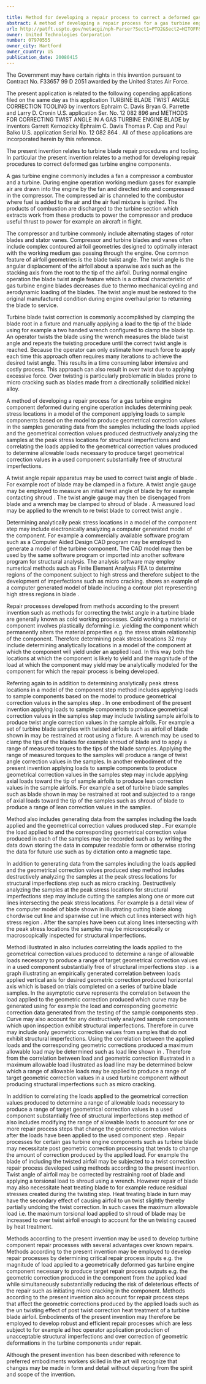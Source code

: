 ```yaml
---

title: Method for developing a repair process to correct a deformed gas turbine engine component
abstract: A method of developing a repair process for a gas turbine engine component deformed during engine operation includes determining peak stress locations in a model of the component, applying loads to sample components based on the model to produce geometrical correction values in the samples, generating data from the samples including the loads applied and the geometrical correction values produced, destructively analyzing the samples at the peak stress locations for structural imperfections, and correlating the loads applied to the geometrical correction values produced to determine allowable loads necessary to produce target geometrical correction values in a used component substantially free of structural imperfections.
url: http://patft.uspto.gov/netacgi/nph-Parser?Sect1=PTO2&Sect2=HITOFF&p=1&u=%2Fnetahtml%2FPTO%2Fsearch-adv.htm&r=1&f=G&l=50&d=PALL&S1=07970555&OS=07970555&RS=07970555
owner: United Technologies Corporation
number: 07970555
owner_city: Hartford
owner_country: US
publication_date: 20080415
---
```

The Government may have certain rights in this invention pursuant to Contract No. F33657 99 D 2051 awarded by the United States Air Force.

The present application is related to the following copending applications filed on the same day as this application TURBINE BLADE TWIST ANGLE CORRECTION TOOLING by inventors Ephraim C. Davis Bryan G. Parrette and Larry D. Cronin U.S. application Ser. No. 12 082 896 and METHODS FOR CORRECTING TWIST ANGLE IN A GAS TURBINE ENGINE BLADE by inventors Garrett Kernozicky Ephraim C. Davis Thomas P. Cap and Paul Balko U.S. application Serial No. 12 082 864 . All of these applications are incorporated herein by this reference.

The present invention relates to turbine blade repair procedures and tooling. In particular the present invention relates to a method for developing repair procedures to correct deformed gas turbine engine components.

A gas turbine engine commonly includes a fan a compressor a combustor and a turbine. During engine operation working medium gases for example air are drawn into the engine by the fan and directed into and compressed in the compressor. The compressed air is channeled to the combustor where fuel is added to the air and the air fuel mixture is ignited. The products of combustion are discharged to the turbine section which extracts work from these products to power the compressor and produce useful thrust to power for example an aircraft in flight.

The compressor and turbine commonly include alternating stages of rotor blades and stator vanes. Compressor and turbine blades and vanes often include complex contoured airfoil geometries designed to optimally interact with the working medium gas passing through the engine. One common feature of airfoil geometries is the blade twist angle. The twist angle is the angular displacement of the airfoil about a spanwise axis such as the stacking axis from the root to the tip of the airfoil. During normal engine operation the blade twist angle feature which is a critical characteristic of gas turbine engine blades decreases due to thermo mechanical cycling and aerodynamic loading of the blades. The twist angle must be restored to the original manufactured condition during engine overhaul prior to returning the blade to service.

Turbine blade twist correction is commonly accomplished by clamping the blade root in a fixture and manually applying a load to the tip of the blade using for example a two handed wrench configured to clamp the blade tip. An operator twists the blade using the wrench measures the blade twist angle and repeats the twisting procedure until the correct twist angle is reached. Because the operator can only estimate how much force to apply each time this approach often requires many iterations to achieve the desired twist angle. This results in a time consuming labor intensive and costly process. This approach can also result in over twist due to applying excessive force. Over twisting is particularly problematic in blades prone to micro cracking such as blades made from a directionally solidified nickel alloy.

A method of developing a repair process for a gas turbine engine component deformed during engine operation includes determining peak stress locations in a model of the component applying loads to sample components based on the model to produce geometrical correction values in the samples generating data from the samples including the loads applied and the geometrical correction values produced destructively analyzing the samples at the peak stress locations for structural imperfections and correlating the loads applied to the geometrical correction values produced to determine allowable loads necessary to produce target geometrical correction values in a used component substantially free of structural imperfections.

A twist angle repair apparatus may be used to correct twist angle of blade . For example root of blade may be clamped in a fixture. A twist angle gauge may be employed to measure an initial twist angle of blade by for example contacting shroud . The twist angle gauge may then be disengaged from blade and a wrench may be clamped to shroud of blade . A measured load may be applied to the wrench to re twist blade to correct twist angle .

Determining analytically peak stress locations in a model of the component step may include electronically analyzing a computer generated model of the component. For example a commercially available software program such as a Computer Aided Design CAD program may be employed to generate a model of the turbine component. The CAD model may then be used by the same software program or imported into another software program for structural analysis. The analysis software may employ numerical methods such as Finite Element Analysis FEA to determine regions of the component subject to high stress and therefore subject to the development of imperfections such as micro cracking. shows an example of a computer generated model of blade including a contour plot representing high stress regions in blade .

Repair processes developed from methods according to the present invention such as methods for correcting the twist angle in a turbine blade are generally known as cold working processes. Cold working a material or component involves plastically deforming i.e. yielding the component which permanently alters the material properties e.g. the stress strain relationship of the component. Therefore determining peak stress locations 32 may include determining analytically locations in a model of the component at which the component will yield under an applied load. In this way both the locations at which the component is likely to yield and the magnitude of the load at which the component may yield may be analytically modeled for the component for which the repair process is being developed.

Referring again to in addition to determining analytically peak stress locations in a model of the component step method includes applying loads to sample components based on the model to produce geometrical correction values in the samples step . In one embodiment of the present invention applying loads to sample components to produce geometrical correction values in the samples step may include twisting sample airfoils to produce twist angle correction values in the sample airfoils. For example a set of turbine blade samples with twisted airfoils such as airfoil of blade shown in may be restrained at root using a fixture. A wrench may be used to clamp the tips of the blades for example shroud of blade and to apply a range of measured torques to the tips of the blade samples. Applying the range of measured torques to the samples will produce a range of twist angle correction values in the samples. In another embodiment of the present invention applying loads to sample components to produce geometrical correction values in the samples step may include applying axial loads toward the tip of sample airfoils to produce lean correction values in the sample airfoils. For example a set of turbine blade samples such as blade shown in may be restrained at root and subjected to a range of axial loads toward the tip of the samples such as shroud of blade to produce a range of lean correction values in the samples.

Method also includes generating data from the samples including the loads applied and the geometrical correction values produced step . For example the load applied to and the corresponding geometrical correction value produced in each of the samples may be recorded such as by writing the data down storing the data in computer readable form or otherwise storing the data for future use such as by dictation onto a magnetic tape.

In addition to generating data from the samples including the loads applied and the geometrical correction values produced step method includes destructively analyzing the samples at the peak stress locations for structural imperfections step such as micro cracking. Destructively analyzing the samples at the peak stress locations for structural imperfections step may include cutting the samples along one or more cut lines intersecting the peak stress locations. For example is a detail view of the computer model of blade shown in illustrating cutting blade along chordwise cut line and spanwise cut line which cut lines intersect with high stress region . After the samples have been cut along lines intersecting with the peak stress locations the samples may be microscopically or macroscopically inspected for structural imperfections.

Method illustrated in also includes correlating the loads applied to the geometrical correction values produced to determine a range of allowable loads necessary to produce a range of target geometrical correction values in a used component substantially free of structural imperfections step . is a graph illustrating an empirically generated correlation between loads applied vertical axis for desired geometric correction produced horizontal axis which is based on trials completed on a series of turbine blade samples. In the asymptotic curve represents the correlation between the load applied to the geometric correction produced which curve may be generated using for example the load and corresponding geometric correction data generated from the testing of the sample components step . Curve may also account for any destructively analyzed sample components which upon inspection exhibit structural imperfections. Therefore in curve may include only geometric correction values from samples that do not exhibit structural imperfections. Using the correlation between the applied loads and the corresponding geometric corrections produced a maximum allowable load may be determined such as load line shown in . Therefore from the correlation between load and geometric correction illustrated in a maximum allowable load illustrated as load line may be determined below which a range of allowable loads may be applied to produce a range of target geometric correction values in a used turbine component without producing structural imperfections such as micro cracking.

In addition to correlating the loads applied to the geometrical correction values produced to determine a range of allowable loads necessary to produce a range of target geometrical correction values in a used component substantially free of structural imperfections step method of also includes modifying the range of allowable loads to account for one or more repair process steps that change the geometric correction values after the loads have been applied to the used component step . Repair processes for certain gas turbine engine components such as turbine blade may necessitate post geometric correction processing that tends to change the amount of correction produced by the applied load. For example the blade of including the twisted airfoil may be subjected to a twist correction repair process developed using methods according to the present invention. Twist angle of airfoil may be corrected by restraining root of blade and applying a torsional load to shroud using a wrench. However repair of blade may also necessitate heat treating blade to for example reduce residual stresses created during the twisting step. Heat treating blade in turn may have the secondary effect of causing airfoil to un twist slightly thereby partially undoing the twist correction. In such cases the maximum allowable load i.e. the maximum torsional load applied to shroud of blade may be increased to over twist airfoil enough to account for the un twisting caused by heat treatment.

Methods according to the present invention may be used to develop turbine component repair processes with several advantages over known repairs. Methods according to the present invention may be employed to develop repair processes by determining critical repair process inputs e.g. the magnitude of load applied to a geometrically deformed gas turbine engine component necessary to produce target repair process outputs e.g. the geometric correction produced in the component from the applied load while simultaneously substantially reducing the risk of deleterious effects of the repair such as initiating micro cracking in the component. Methods according to the present invention also account for repair process steps that affect the geometric corrections produced by the applied loads such as the un twisting effect of post twist correction heat treatment of a turbine blade airfoil. Embodiments of the present invention may therefore be employed to develop robust and efficient repair processes which are less subject to for example ad hoc operator application production of unacceptable structural imperfections and over correction of geometric deformations in the turbine components under repair.

Although the present invention has been described with reference to preferred embodiments workers skilled in the art will recognize that changes may be made in form and detail without departing from the spirit and scope of the invention.

